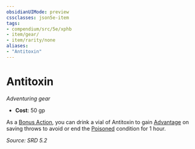 ```yaml
---
obsidianUIMode: preview
cssclasses: json5e-item
tags:
- compendium/src/5e/xphb
- item/gear/
- item/rarity/none
aliases: 
- "Antitoxin"
---
```

# Antitoxin
*Adventuring gear*  

- **Cost**: 50 gp

As a [Bonus Action](rules/variant-rules/bonus-action-xphb.md), you can drink a vial of Antitoxin to gain [Advantage](rules/variant-rules/advantage-xphb.md) on saving throws to avoid or end the [Poisoned](rules/conditions.md#Poisoned) condition for 1 hour.

*Source: SRD 5.2*